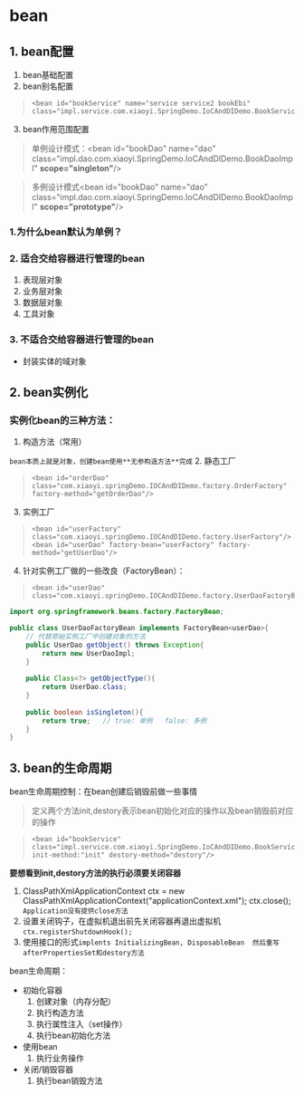 # bean

## 1. bean配置
1. bean基础配置
2. bean别名配置
>     <bean id="bookService" name="service service2 bookEbi" class="impl.service.com.xiaoyi.SpringDemo.IoCAndDIDemo.BookServiceImpl">
3. bean作用范围配置
>  单例设计模式：<bean id="bookDao" name="dao" class="impl.dao.com.xiaoyi.SpringDemo.IoCAndDIDemo.BookDaoImpl" **scope="singleton"**/>

>  多例设计模式<bean id="bookDao" name="dao" class="impl.dao.com.xiaoyi.SpringDemo.IoCAndDIDemo.BookDaoImpl" **scope="prototype"**/>

### 1.为什么bean默认为单例？
### 2. 适合交给容器进行管理的bean
1. 表现层对象
2. 业务层对象
3. 数据层对象
4. 工具对象

### 3. 不适合交给容器进行管理的bean
* 封装实体的域对象

## 2. bean实例化

### 实例化bean的三种方法：
1. 构造方法（常用）

``
bean本质上就是对象，创建bean使用**无参构造方法**完成
``
2. 静态工厂
>     <bean id="orderDao" class="com.xiaoyi.springDemo.IOCAndDIDemo.factory.OrderFactory" factory-method="getOrderDao"/>
3. 实例工厂
>     <bean id="userFactory" class="com.xiaoyi.springDemo.IOCAndDIDemo.factory.UserFactory"/>
>     <bean id="userDao" factory-bean="userFactory" factory-method="getUserDao"/>

4. 针对实例工厂做的一些改良（FactoryBean）：
>     <bean id="userDao" class="com.xiaoyi.springDemo.IOCAndDIDemo.factory.UserDaoFactoryBean"/>
```java
import org.springframework.beans.factory.FactoryBean;

public class UserDaoFactoryBean implements FactoryBean<userDao>{
    // 代替原始实例工厂中创建对象的方法
    public UserDao getObject() throws Exception{
        return new UserDaoImpl;
    }
    
    public Class<?> getObjectType(){
        return UserDao.class;
    }
    
    public boolean isSingleton(){
        return true;   // true: 单例   false: 多例
    }
}
```

## 3. bean的生命周期
bean生命周期控制：在bean创建后销毁前做一些事情
> 定义两个方法init,destory表示bean初始化对应的操作以及bean销毁前对应的操作

>     <bean id="bookService" class="impl.service.com.xiaoyi.SpringDemo.IoCAndDIDemo.BookServiceImpl" init-method:"init" destory-method="destory"/>

**要想看到init,destory方法的执行必须要关闭容器**
1. ClassPathXmlApplicationContext ctx = new ClassPathXmlApplicationContext("applicationContext.xml");
    ctx.close();   ``Application没有提供close方法``
2. 设置关闭钩子，在虚拟机退出前先关闭容器再退出虚拟机  ``ctx.registerShutdownHook();``
3. 使用接口的形式``implents InitializingBean, DisposableBean  然后重写afterPropertiesSet和destory方法``

bean生命周期：
* 初始化容器
  1. 创建对象（内存分配）
  2. 执行构造方法
  3. 执行属性注入（set操作）
  4. 执行bean初始化方法
* 使用bean
  1. 执行业务操作
* 关闭/销毁容器
  1. 执行bean销毁方法